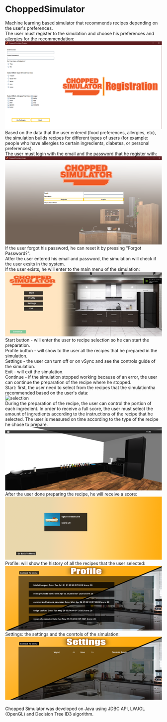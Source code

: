 # ChoppedSimulator
Machine learning based simulator that recommends recipes depending on the user's preferences. <br />
The user must register to the simulation and choose his preferences and allergies for the recommendation: <br />
![Registration](1.png) <br />
Based on the data that the user entered (food preferences, allergies, etc), the simulation builds recipes for different types of users (for example: people who have allergies to certain ingredients, diabetes, or personal preferences). <br />
The user must login with the email and the password that he register with: <br />
![Login](2.png) <br />
If the user forgot his password, he can reset it by pressing "Forgot Password?". <br />
Atfer the user entered his email and password, the simulation will check if the user exsits in the system. <br />
If the user exists, he will enter to the main menu of the simulation: <br />
![main](3.png) <br />
Start button - will enter the user to recipe selection so he can start the preparation. <br />
Profile button - will show to the user all the recipes that he prepared in the simulation. <br />
Settings - the user can turn off or on vSync and see the controls guide of the simulation. <br />
Exit - will exit the simulation. <br />
Continue - if the simulation stopped working because of an error, the user can continue the preparation of the recipe where he stopped. <br />
Start: first, the user need to select from the recipes that the simulationtha recommended based on the user's data: <br />
![selection](4.png) <br />
During the preparation of the recipe, the user can control the portion of each ingredient. In order to receive a full score, the user must select the amount of ingredients according to the instructions of the recipe that he selected. The user is measured on time according to the type of the recipe he chose to prepare. <br />
![preparation](5.png) <br />
After the user done preparing the recipe, he will receive a score: <br />
![score](6.png) <br />
Profile: will show the history of all the recipes that the user selected: <br />
![profile](7.png) <br />
Settings: the settings and the conrtols of the simulation: <br />
![settings](8.png) <br />
<br />
Chopped Simulator was developed on Java using JDBC API, LWJGL (OpenGL) and Decision Tree ID3 algorithm. <br />

